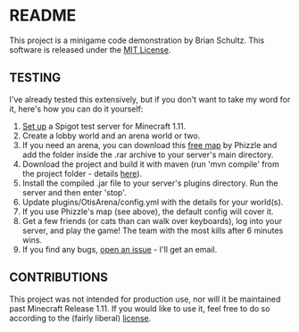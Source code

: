 # README #

This project is a minigame code demonstration by Brian Schultz. This software is released under the [MIT License](https://github.com/TheBrianiac/OtisArena/blob/master/LICENSE).

## TESTING ##
I've already tested this extensively, but if you don't want to take my word for it, here's how you can do it yourself:

1. [Set up](https://www.spigotmc.org/wiki/spigot-installation/) a Spigot test server for Minecraft 1\.11\.
2. Create a lobby world and an arena world or two.
  1. If you need an arena, you can download this [free map](https://www.youtube.com/watch?v=K9rfzmMv5h0) by Phizzle and add the folder inside the .rar archive to your server's main directory.
3. Download the project and build it with maven (run 'mvn compile' from the project folder - details [here](https://spring.io/guides/gs/maven/)).
4. Install the compiled .jar file to your server's plugins directory. Run the server and then enter 'stop'.
5. Update plugins/OtisArena/config.yml with the details for your world(s).
  1. If you use Phizzle's map (see above), the default config will cover it.
6. Get a few friends (or cats than can walk over keyboards), log into your server, and play the game! The team with the most kills after 6 minutes wins.
7. If you find any bugs, [open an issue](https://github.com/TheBrianiac/OtisArena/issues/new) - I'll get an email.

## CONTRIBUTIONS ##
This project was not intended for production use, nor will it be maintained past Minecraft Release 1.11. If you would like to use it, feel free to do so according to the (fairly liberal) [license](https://github.com/TheBrianiac/OtisArena/blob/master/LICENSE).
